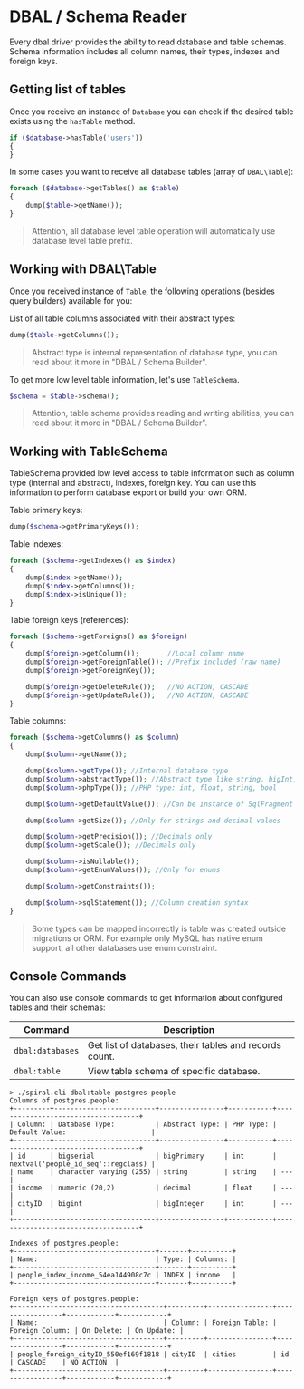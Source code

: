 # DBAL / Schema Reader
Every dbal driver provides the ability to read database and table schemas. Schema information includes all column names, their types, indexes and foreign keys.

## Getting list of tables
Once you receive an instance of `Database` you can check if the desired table exists using the `hasTable` method.
```php
if ($database->hasTable('users'))
{
}
```
In some cases you want to receive all database tables (array of `DBAL\Table`):
```php
foreach ($database->getTables() as $table)
{
    dump($table->getName());
}
```
> Attention, all database level table operation will automatically use database level table prefix. 

## Working with DBAL\Table
Once you received instance of `Table`, the following operations (besides query builders) available for you:

List of all table columns associated with their abstract types:
```php
dump($table->getColumns());
```
> Abstract type is internal representation of database type, you can read about it more in "DBAL / Schema Builder".

To get more low level table information, let's use `TableSchema`.
```php
$schema = $table->schema();
```
> Attention, table schema provides reading and writing abilities, you can read about it more in "DBAL / Schema Builder".

## Working with TableSchema
TableSchema provided low level access to table information such as column type (internal and abstract), indexes, foreign key. You can use this information to perform database export or build your own ORM.

Table primary keys:
```php
dump($schema->getPrimaryKeys());
```

Table indexes:
```php
foreach ($schema->getIndexes() as $index)
{
    dump($index->getName());
    dump($index->getColumns());
    dump($index->isUnique());
}
```

Table foreign keys (references):
```php
foreach ($schema->getForeigns() as $foreign)
{
    dump($foreign->getColumn());       //Local column name
    dump($foreign->getForeignTable()); //Prefix included (raw name)
    dump($foreign->getForeignKey());

    dump($foreign->getDeleteRule());   //NO ACTION, CASCADE
    dump($foreign->getUpdateRule());   //NO ACTION, CASCADE
}
```

Table columns:
```php
foreach ($schema->getColumns() as $column)
{
    dump($column->getName());

    dump($column->getType()); //Internal database type
    dump($column->abstractType()); //Abstract type like string, bigInt, enum, text and etc.
    dump($column->phpType()); //PHP type: int, float, string, bool

    dump($column->getDefaultValue()); //Can be instance of SqlFragment

    dump($column->getSize()); //Only for strings and decimal values

    dump($column->getPrecision()); //Decimals only
    dump($column->getScale()); //Decimals only

    dump($column->isNullable());
    dump($column->getEnumValues()); //Only for enums

    dump($column->getConstraints());

    dump($column->sqlStatement()); //Column creation syntax
}
```
> Some types can be mapped incorrectly is table was created outside migrations or ORM. For example only MySQL has native enum support, all other databases use enum constraint.

## Console Commands
You can also use console commands to get information about configured tables and their schemas:

Command           | Description 
---               | ---
`dbal:databases`  | Get list of databases, their tables and records count.
`dbal:table`      | View table schema of specific database.


```
> ./spiral.cli dbal:table postgres people
Columns of postgres.people:
+---------+-------------------------+----------------+-----------+------------------------------------+
| Column: | Database Type:          | Abstract Type: | PHP Type: | Default Value:                     |
+---------+-------------------------+----------------+-----------+------------------------------------+
| id      | bigserial               | bigPrimary     | int       | nextval('people_id_seq'::regclass) |
| name    | character varying (255) | string         | string    | ---                                |
| income  | numeric (20,2)          | decimal        | float     | ---                                |
| cityID  | bigint                  | bigInteger     | int       | ---                                |
+---------+-------------------------+----------------+-----------+------------------------------------+

Indexes of postgres.people:
+-----------------------------------+-------+----------+
| Name:                             | Type: | Columns: |
+-----------------------------------+-------+----------+
| people_index_income_54ea144908c7c | INDEX | income   |
+-----------------------------------+-------+----------+

Foreign keys of postgres.people:
+-------------------------------------+---------+----------------+-----------------+------------+------------+
| Name:                               | Column: | Foreign Table: | Foreign Column: | On Delete: | On Update: |
+-------------------------------------+---------+----------------+-----------------+------------+------------+
| people_foreign_cityID_550ef169f1818 | cityID  | cities         | id              | CASCADE    | NO ACTION  |
+-------------------------------------+---------+----------------+-----------------+------------+------------+
```

